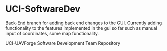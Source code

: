 UCI-SoftwareDev
===============

Back-End branch for adding back end changes to the GUI. Currently adding functionality to the features
implemented in the gui so far such as manual input of coordinates, some map functionality.  

UCI-UAVForge Software Development Team Repository 
